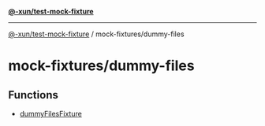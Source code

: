 [**@-xun/test-mock-fixture**](../../README.md)

***

[@-xun/test-mock-fixture](../../README.md) / mock-fixtures/dummy-files

# mock-fixtures/dummy-files

## Functions

- [dummyFilesFixture](functions/dummyFilesFixture.md)
